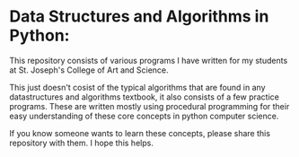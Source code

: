 # Data Structures and Algorithms in Python:

This repository consists of various programs I have written for my students at St. Joseph's College of Art and Science.

This just doesn't cosist of the typical algorithms that are found in any datastructures and algorithms textbook, it also consists of a few practice programs. These are written mostly using procedural programming for their easy understanding of these core concepts in python computer science.

If you know someone wants to learn these concepts, please share this repository with them. I hope this helps.
